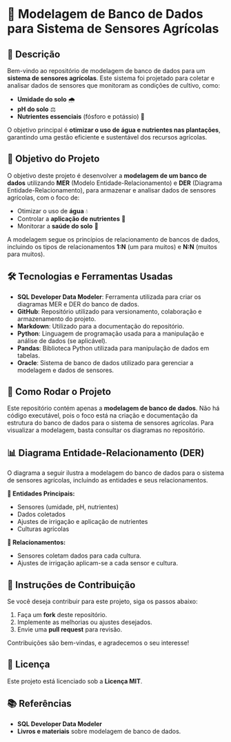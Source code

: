 # 🌾 **Modelagem de Banco de Dados para Sistema de Sensores Agrícolas**

## 📄 **Descrição**
Bem-vindo ao repositório de modelagem de banco de dados para um **sistema de sensores agrícolas**. Este sistema foi projetado para coletar e analisar dados de sensores que monitoram as condições de cultivo, como:

- **Umidade do solo** 🌧️
- **pH do solo** ⚖️
- **Nutrientes essenciais** (fósforo e potássio) 🌱

O objetivo principal é **otimizar o uso de água e nutrientes nas plantações**, garantindo uma gestão eficiente e sustentável dos recursos agrícolas.

## 🎯 **Objetivo do Projeto**
O objetivo deste projeto é desenvolver a **modelagem de um banco de dados** utilizando **MER** (Modelo Entidade-Relacionamento) e **DER** (Diagrama Entidade-Relacionamento), para armazenar e analisar dados de sensores agrícolas, com o foco de:

- Otimizar o uso de **água** 💧
- Controlar a **aplicação de nutrientes** 🌿
- Monitorar a **saúde do solo** 🌾

A modelagem segue os princípios de relacionamento de bancos de dados, incluindo os tipos de relacionamentos **1:N** (um para muitos) e **N:N** (muitos para muitos).

## 🛠️ **Tecnologias e Ferramentas Usadas**
- **SQL Developer Data Modeler**: Ferramenta utilizada para criar os diagramas MER e DER do banco de dados.
- **GitHub**: Repositório utilizado para versionamento, colaboração e armazenamento do projeto.
- **Markdown**: Utilizado para a documentação do repositório.
- **Python**: Linguagem de programação usada para a manipulação e análise de dados (se aplicável).
- **Pandas**: Biblioteca Python utilizada para manipulação de dados em tabelas.
- **Oracle**: Sistema de banco de dados utilizado para gerenciar a modelagem e dados de sensores.

## 🚀 **Como Rodar o Projeto**
Este repositório contém apenas a **modelagem de banco de dados**. Não há código executável, pois o foco está na criação e documentação da estrutura do banco de dados para o sistema de sensores agrícolas. Para visualizar a modelagem, basta consultar os diagramas no repositório.

## 📊 **Diagrama Entidade-Relacionamento (DER)**
O diagrama a seguir ilustra a modelagem do banco de dados para o sistema de sensores agrícolas, incluindo as entidades e seus relacionamentos.


**🔑 Entidades Principais:**
- Sensores (umidade, pH, nutrientes)
- Dados coletados
- Ajustes de irrigação e aplicação de nutrientes
- Culturas agrícolas

**🔗 Relacionamentos:**
- Sensores coletam dados para cada cultura.
- Ajustes de irrigação aplicam-se a cada sensor e cultura.

## 🤝 **Instruções de Contribuição**
Se você deseja contribuir para este projeto, siga os passos abaixo:
1. Faça um **fork** deste repositório.
2. Implemente as melhorias ou ajustes desejados.
3. Envie uma **pull request** para revisão.

Contribuições são bem-vindas, e agradecemos o seu interesse!

## 📜 **Licença**
Este projeto está licenciado sob a **Licença MIT**.

## 📚 **Referências**
- **SQL Developer Data Modeler**
- **Livros e materiais** sobre modelagem de banco de dados.



